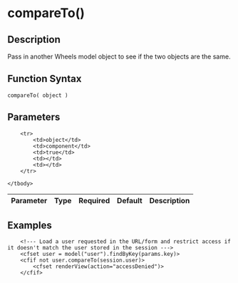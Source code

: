 # compareTo()

## Description
Pass in another Wheels model object to see if the two objects are the same.

## Function Syntax
	compareTo( object )


## Parameters
<table>
	<thead>
		<tr>
			<th>Parameter</th>
			<th>Type</th>
			<th>Required</th>
			<th>Default</th>
			<th>Description</th>
		</tr>
	</thead>
	<tbody>
		
		<tr>
			<td>object</td>
			<td>component</td>
			<td>true</td>
			<td></td>
			<td></td>
		</tr>
		
	</tbody>
</table>


## Examples
	
		<!--- Load a user requested in the URL/form and restrict access if it doesn't match the user stored in the session --->
		<cfset user = model("user").findByKey(params.key)>
		<cfif not user.compareTo(session.user)>
			<cfset renderView(action="accessDenied")>
		</cfif>
